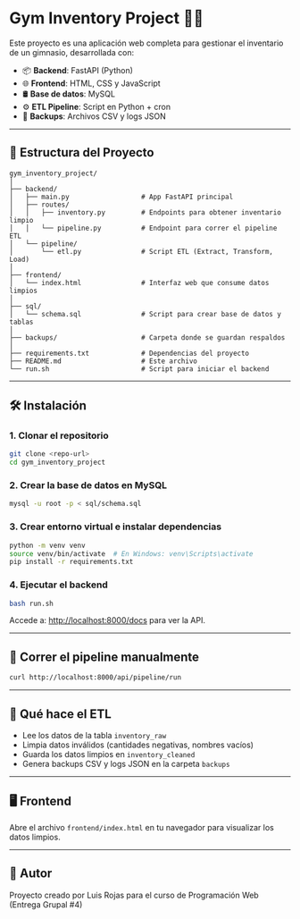 # Gym Inventory Project 🏋️‍♂️

Este proyecto es una aplicación web completa para gestionar el inventario de un gimnasio, desarrollada con:

- 📦 **Backend**: FastAPI (Python)
- 🌐 **Frontend**: HTML, CSS y JavaScript
- 🛢️ **Base de datos**: MySQL
- ⚙️ **ETL Pipeline**: Script en Python + cron
- 📁 **Backups**: Archivos CSV y logs JSON

---

## 🚀 Estructura del Proyecto

```
gym_inventory_project/
│
├── backend/
│   ├── main.py                  # App FastAPI principal
│   ├── routes/
│   │   ├── inventory.py         # Endpoints para obtener inventario limpio
│   │   └── pipeline.py          # Endpoint para correr el pipeline ETL
│   └── pipeline/
│       └── etl.py               # Script ETL (Extract, Transform, Load)
│
├── frontend/
│   └── index.html               # Interfaz web que consume datos limpios
│
├── sql/
│   └── schema.sql               # Script para crear base de datos y tablas
│
├── backups/                     # Carpeta donde se guardan respaldos
│
├── requirements.txt             # Dependencias del proyecto
├── README.md                    # Este archivo
└── run.sh                       # Script para iniciar el backend
```

---

## 🛠️ Instalación

### 1. Clonar el repositorio

```bash
git clone <repo-url>
cd gym_inventory_project
```

### 2. Crear la base de datos en MySQL

```bash
mysql -u root -p < sql/schema.sql
```

### 3. Crear entorno virtual e instalar dependencias

```bash
python -m venv venv
source venv/bin/activate  # En Windows: venv\Scripts\activate
pip install -r requirements.txt
```

### 4. Ejecutar el backend

```bash
bash run.sh
```

Accede a: [http://localhost:8000/docs](http://localhost:8000/docs) para ver la API.

---

## 🧪 Correr el pipeline manualmente

```bash
curl http://localhost:8000/api/pipeline/run
```

---

## 🧼 Qué hace el ETL

- Lee los datos de la tabla `inventory_raw`
- Limpia datos inválidos (cantidades negativas, nombres vacíos)
- Guarda los datos limpios en `inventory_cleaned`
- Genera backups CSV y logs JSON en la carpeta `backups`

---

## 🖥️ Frontend

Abre el archivo `frontend/index.html` en tu navegador para visualizar los datos limpios.

---

## 🧩 Autor

Proyecto creado por Luis Rojas para el curso de Programación Web (Entrega Grupal #4)
